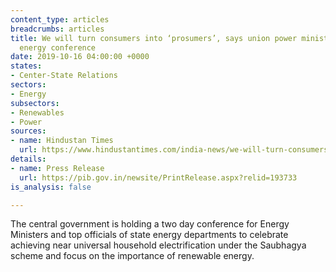 ```yaml
---
content_type: articles
breadcrumbs: articles
title: We will turn consumers into ‘prosumers’, says union power minister at 2-day
  energy conference
date: 2019-10-16 04:00:00 +0000
states:
- Center-State Relations
sectors:
- Energy
subsectors:
- Renewables
- Power
sources:
- name: Hindustan Times
  url: https://www.hindustantimes.com/india-news/we-will-turn-consumers-into-prosumers-says-union-power-minister-at-2-day-energy-conference/story-nCzm7vq2iEc8G8plRZPbxI.html
details:
- name: Press Release
  url: https://pib.gov.in/newsite/PrintRelease.aspx?relid=193733
is_analysis: false

---
```

The central government is holding a two day conference for Energy Ministers and top officials of state energy departments to celebrate achieving near universal household electrification under the Saubhagya scheme and focus on the importance of renewable energy.